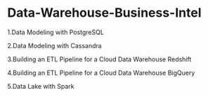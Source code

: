# Data-Warehouse-Business-Intel

1.Data Modeling with PostgreSQL

2.Data Modeling with Cassandra

3.Building an ETL Pipeline for a Cloud Data Warehouse Redshift 

4.Building an ETL Pipeline for a Cloud Data Warehouse BigQuery

5.Data Lake with Spark


